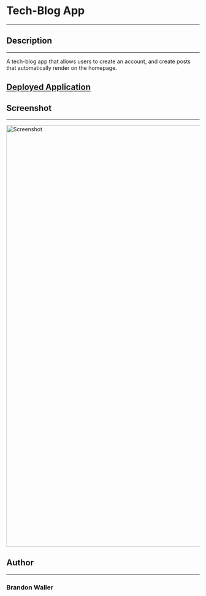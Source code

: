 # Tech-Blog App
***

## Description
***
A tech-blog app that allows users to create an account, and create posts that automatically render on the homepage.
## <a href="https://tech-blog-app-brandon.herokuapp.com/">Deployed Application</a>

## Screenshot
***
<img src="https://github.com/Bwaller1331/React-Portfolio/blob/main/public/img/react-portfolio-screenshot.png?raw=true" alt="Screenshot" height="1100px"  />

## Author
***
### Brandon Waller
